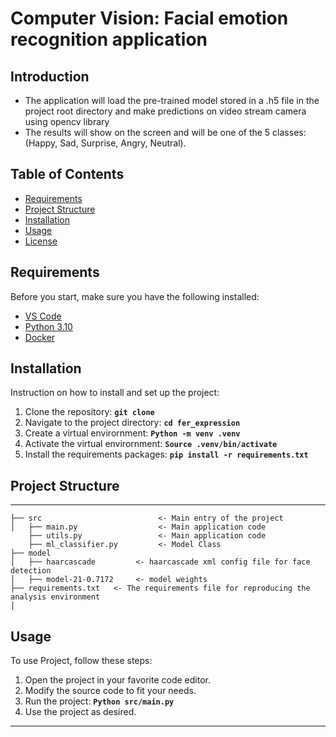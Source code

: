 # **Computer Vision: Facial emotion recognition application**

## **Introduction**
- The application will load the pre-trained model stored in a .h5 file in the project root directory and make predictions on video stream camera using opencv library
- The results will show on the screen and will be one of the 5 classes: (Happy, Sad, Surprise, Angry, Neutral).

## **Table of Contents**

- [Requirements](#requirements)
- [Project Structure](#project-structure)
- [Installation](#installation)
- [Usage](#usage)
- [License](#license)

## **Requirements**

Before you start, make sure you have the following installed:

- [VS Code](https://code.visualstudio.com/download)
- [Python 3.10](https://www.python.org/downloads/)
- [Docker](https://www.docker.com/get-started)

## **Installation**

Instruction on how to install and set up the project:

1. Clone the repository: **`git clone`**
2. Navigate to the project directory: **`cd fer_expression`**
3. Create a virtual envirornment: **`Python -m venv .venv`**
4. Activate the virtual envirornment: **`Source .venv/bin/activate`**
5. Install the requirements packages: **`pip install -r requirements.txt`**

## **Project Structure**
------------
    ├── src                          <- Main entry of the project
    │   ├── main.py                  <- Main application code
        ├── utils.py                 <- Main application code
        ├── ml_classifier.py         <- Model Class
    ├── model
    │   ├── haarcascade         <- haarcascade xml config file for face detection
    │   ├── model-21-0.7172     <- model weights
    ├── requirements.txt   <- The requirements file for reproducing the analysis environment
    │

## **Usage**

To use Project, follow these steps:

1. Open the project in your favorite code editor.
2. Modify the source code to fit your needs.
3. Run the project: **`Python src/main.py`**
5. Use the project as desired.
--------
